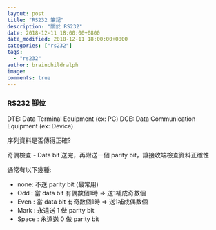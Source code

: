 ```yaml
---
layout: post
title: "RS232 筆記"
description: "關於 RS232"
date: 2018-12-11 18:00:00+0800
date_modified: 2018-12-11 18:00:00+0800
categories: ["rs232"]
tags:
  - "rs232"
author: brainchildralph
image:
comments: true
---
```


### **RS232 腳位**

DTE: Data Terminal Equipment (ex: PC)
DCE: Data Communication Equipment (ex: Device)

序列資料是否傳得正確?

奇偶檢查 - Data bit 送完，再附送一個 parity bit，讓接收端檢查資料正確性

通常有以下幾種:
- none: 不送 parity bit (最常用)    
- Odd : 當 data bit 有偶數個1時 => 送1補成奇數個    
- Even : 當 data bit 有奇數個1時 => 送1補成偶數個    
- Mark : 永遠送 1 做 parity bit    
- Space : 永遠送 0 做 parity bit    
